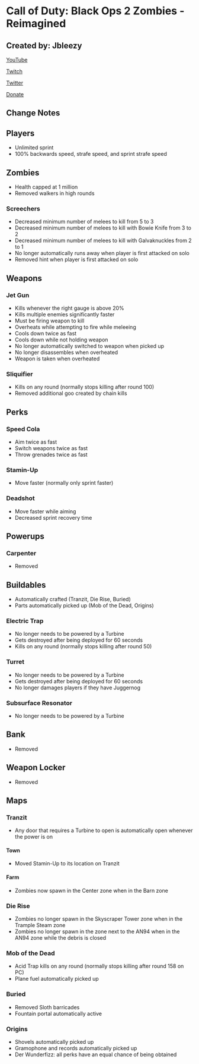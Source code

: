 # Call of Duty: Black Ops 2 Zombies - Reimagined

## Created by: Jbleezy

[YouTube](https://youtube.com/ItsJbirdJustin)

[Twitch](https://twitch.tv/Jbleezy)

[Twitter](https://twitter.com/ItsJbleezy)

[Donate](https://streamlabs.com/jbleezy)

## Change Notes

## Players
* Unlimited sprint
* 100% backwards speed, strafe speed, and sprint strafe speed

## Zombies
* Health capped at 1 million
* Removed walkers in high rounds

### Screechers
* Decreased minimum number of melees to kill from 5 to 3
* Decreased minimum number of melees to kill with Bowie Knife from 3 to 2
* Decreased minimum number of melees to kill with Galvaknuckles from 2 to 1
* No longer automatically runs away when player is first attacked on solo
* Removed hint when player is first attacked on solo

## Weapons

### Jet Gun
* Kills whenever the right gauge is above 20%
* Kills multiple enemies significantly faster
* Must be firing weapon to kill
* Overheats while attempting to fire while meleeing
* Cools down twice as fast
* Cools down while not holding weapon
* No longer automatically switched to weapon when picked up
* No longer disassembles when overheated
* Weapon is taken when overheated

### Sliquifier
* Kills on any round (normally stops killing after round 100)
* Removed additional goo created by chain kills

## Perks

### Speed Cola
* Aim twice as fast
* Switch weapons twice as fast
* Throw grenades twice as fast

### Stamin-Up
* Move faster (normally only sprint faster)

### Deadshot
* Move faster while aiming
* Decreased sprint recovery time

## Powerups

### Carpenter
* Removed

## Buildables
* Automatically crafted (Tranzit, Die Rise, Buried)
* Parts automatically picked up (Mob of the Dead, Origins)

### Electric Trap
* No longer needs to be powered by a Turbine
* Gets destroyed after being deployed for 60 seconds
* Kills on any round (normally stops killing after round 50)

### Turret
* No longer needs to be powered by a Turbine
* Gets destroyed after being deployed for 60 seconds
* No longer damages players if they have Juggernog

### Subsurface Resonator
* No longer needs to be powered by a Turbine

## Bank
* Removed

## Weapon Locker
* Removed

## Maps

### Tranzit
* Any door that requires a Turbine to open is automatically open whenever the power is on

#### Town
* Moved Stamin-Up to its location on Tranzit

#### Farm
* Zombies now spawn in the Center zone when in the Barn zone

### Die Rise
* Zombies no longer spawn in the Skyscraper Tower zone when in the Trample Steam zone
* Zombies no longer spawn in the zone next to the AN94 when in the AN94 zone while the debris is closed

### Mob of the Dead
* Acid Trap kills on any round (normally stops killing after round 158 on PC)
* Plane fuel automatically picked up

### Buried
* Removed Sloth barricades
* Fountain portal automatically active

### Origins
* Shovels automatically picked up
* Gramophone and records automatically picked up
* Der Wunderfizz: all perks have an equal chance of being obtained